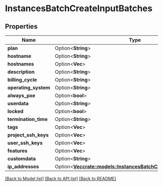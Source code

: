 # InstancesBatchCreateInputBatches

## Properties

Name | Type | Description | Notes
------------ | ------------- | ------------- | -------------
**plan** | Option<**String**> |  | [optional]
**hostname** | Option<**String**> |  | [optional]
**hostnames** | Option<**Vec<String>**> |  | [optional]
**description** | Option<**String**> |  | [optional]
**billing_cycle** | Option<**String**> |  | [optional]
**operating_system** | Option<**String**> |  | [optional]
**always_pxe** | Option<**bool**> |  | [optional]
**userdata** | Option<**String**> |  | [optional]
**locked** | Option<**bool**> |  | [optional]
**termination_time** | Option<**String**> |  | [optional]
**tags** | Option<**Vec<String>**> |  | [optional]
**project_ssh_keys** | Option<**Vec<String>**> |  | [optional]
**user_ssh_keys** | Option<**Vec<String>**> |  | [optional]
**features** | Option<**Vec<String>**> |  | [optional]
**customdata** | Option<**String**> |  | [optional]
**ip_addresses** | Option<[**Vec<crate::models::InstancesBatchCreateInputIpAddresses>**](InstancesBatchCreateInput_ip_addresses.md)> |  | [optional]

[[Back to Model list]](../README.md#documentation-for-models) [[Back to API list]](../README.md#documentation-for-api-endpoints) [[Back to README]](../README.md)


